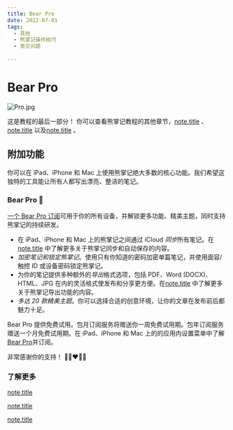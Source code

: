 ```yaml
---
title: Bear Pro
date: 2022-07-01
tags:
  - 其他 
  - 熊掌记操作技巧 
  - 常见问题 
 
---
```


# Bear Pro
![Pro.jpg](/notes/note_images/SFNoteIntro2_File0/Pro.jpg)

这是教程的最后一部分！ 你可以查看熊掌记教程的其他章节，[note.title](/notes/2021/12/01/熊掌记入门/) 
、[note.title](/notes/2021/12/01/管理与发布/) 
以及[note.title](/notes/2021/12/01/方法与技巧/) 
。

## 附加功能
你可以在 iPad、iPhone 和 Mac 上使用熊掌记绝大多数的核心功能。我们希望这独特的工具能让所有人都写出漂亮、整洁的笔记。

### Bear Pro 🚀
[一个 Bear Pro 订阅](bear://x-callback-url/open-bear-pro)可用于你的所有设备，并解锁更多功能、精美主题，同时支持熊掌记的持续研发。

* 在 iPad、iPhone 和 Mac 上的熊掌记之间通过 iCloud *同步*所有笔记。在[note.title](/notes/2021/12/01/管理与发布/) 
中了解更多关于熊掌记同步和自动保存的内容。
* *加密笔记和锁定熊掌记*。使用只有你知道的密码加密单篇笔记，并使用面容/触控 ID 或设备密码锁定熊掌记。
* 为你的笔记提供多种额外的*导出*格式选项，包括 PDF、Word (DOCX)、HTML、JPG 在内的灵活格式使发布和分享更方便。在[note.title](/notes/2021/12/01/管理与发布/) 
中了解更多关于熊掌记导出功能的内容。
* *多达 20 款精美主题*。你可以选择合适的创意环境，让你的文章在发布前后都魅力十足。

Bear Pro 提供免费试用。包月订阅服务将赠送你一周免费试用期。包年订阅服务赠送一个月免费试用期。在 iPad、iPhone 和 Mac 上的的应用内设置菜单中了解[Bear Pro](bear://x-callback-url/open-bear-pro)并订阅。

非常感谢你的支持！
🐻🎉❤️📝😊

### 了解更多
[note.title](/notes/2021/12/01/熊掌记入门/) 

[note.title](/notes/2021/12/01/管理与发布/) 

[note.title](/notes/2021/12/01/方法与技巧/) 


